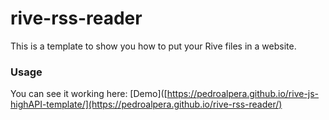 # rive-rss-reader
This is a template to show you how to put your Rive files in a website.

### Usage
You can see it working here: [Demo]([https://pedroalpera.github.io/rive-js-highAPI-template/](https://pedroalpera.github.io/rive-rss-reader/)


